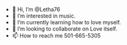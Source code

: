 - 👋 Hi, I’m @Letha76
- 👀 I’m interested in music.
- 🌱 I’m currently learning how to love myself.
- 💞️ I’m looking to collaborate on Love itself. 
- 📫 How to reach me 501-665-5305

<!---
Letha76/Letha76 is a ✨ special ✨ repository because its `README.md` (this file) appears on your GitHub profile.
You can click the Preview link to take a look at your changes.
---
